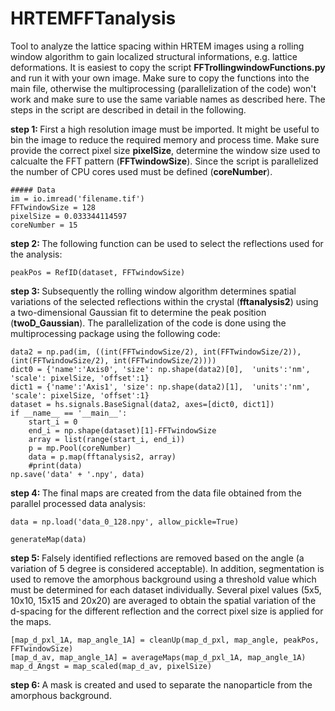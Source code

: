 # HRTEMFFTanalysis
Tool to analyze the lattice spacing within HRTEM images using a rolling window algorithm to gain localized structural informations, e.g. lattice deformations. It is easiest to copy the script <b> FFTrollingwindowFunctions.py</b> and run it with your own image. Make sure to copy the functions into the main file, otherwise the multiprocessing (parallelization of the code) won't work and make sure to use the same variable names as described here. The steps in the script are described in detail in the following.

<b> step 1: </b>
First a high resolution image must be imported. It might be useful to bin the image to reduce the required memory and process time. Make sure provide the correct pixel size <b>pixelSize</b>, determine the window size used to calcualte the FFT pattern (<b>FFTwindowSize</b>). Since the script is parallelized the number of CPU cores used must be defined (<b>coreNumber</b>).
```
##### Data
im = io.imread('filename.tif')
FFTwindowSize = 128
pixelSize = 0.033344114597
coreNumber = 15
```
<b> step 2: </b>
The following function can be used to select the reflections used for the analysis: 
```
peakPos = RefID(dataset, FFTwindowSize)
```
<b> step 3: </b>
Subsequently the rolling window algorithm determines spatial variations of the selected reflections within the crystal (<b>fftanalysis2</b>) using a two-dimensional Gaussian fit to determine the peak position (<b>twoD_Gaussian</b>). The parallelization of the code is done using the multiprocessing package using the following code:
```
data2 = np.pad(im, ((int(FFTwindowSize/2), int(FFTwindowSize/2)),(int(FFTwindowSize/2), int(FFTwindowSize/2))))
dict0 = {'name':'Axis0', 'size': np.shape(data2)[0],  'units':'nm', 'scale': pixelSize, 'offset':1}
dict1 = {'name':'Axis1', 'size': np.shape(data2)[1],  'units':'nm', 'scale': pixelSize, 'offset':1}
dataset = hs.signals.BaseSignal(data2, axes=[dict0, dict1])
if __name__ == '__main__':
    start_i = 0
    end_i = np.shape(dataset)[1]-FFTwindowSize
    array = list(range(start_i, end_i))
    p = mp.Pool(coreNumber)
    data = p.map(fftanalysis2, array)
    #print(data)
np.save('data' + '.npy', data)
```
<b> step 4: </b>
The final maps are created from the data file obtained from the parallel processed data analysis:
```
data = np.load('data_0_128.npy', allow_pickle=True)

generateMap(data)
```
<b> step 5: </b>
Falsely identified reflections are removed based on the angle (a variation of 5 degree is considered acceptable). In addition, segmentation is used to remove the amorphous background using a threshold value which must be determined for each dataset individually. Several pixel values (5x5, 10x10, 15x15 and 20x20) are averaged to obtain the spatial variation of the d-spacing for the different reflection and the correct pixel size is applied for the maps.

```
[map_d_pxl_1A, map_angle_1A] = cleanUp(map_d_pxl, map_angle, peakPos, FFTwindowSize)
[map_d_av, map_angle_1A] = averageMaps(map_d_pxl_1A, map_angle_1A)
map_d_Angst = map_scaled(map_d_av, pixelSize) 
```
<b> step 6: </b>
A mask is created and used to separate the nanoparticle from the amorphous background.
```
```
  
